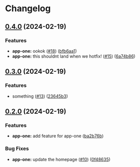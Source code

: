 # Changelog

## [0.4.0](https://github.com/d1onys1us/vercel-tester/compare/app-one-v0.3.0...app-one-v0.4.0) (2024-02-19)


### Features

* **app-one:** ookok ([#18](https://github.com/d1onys1us/vercel-tester/issues/18)) ([bfb6aa1](https://github.com/d1onys1us/vercel-tester/commit/bfb6aa1fef3aebf8c9d609f10c9ca06f56f8f9e2))
* **app-one:** this shouldnt land when we hotfix! ([#15](https://github.com/d1onys1us/vercel-tester/issues/15)) ([6a74b86](https://github.com/d1onys1us/vercel-tester/commit/6a74b8657bba041f1f8a6454fe81ed8919db569c))

## [0.3.0](https://github.com/d1onys1us/vercel-tester/compare/app-one-v0.2.0...app-one-v0.3.0) (2024-02-19)


### Features

* something ([#13](https://github.com/d1onys1us/vercel-tester/issues/13)) ([23645b3](https://github.com/d1onys1us/vercel-tester/commit/23645b33015327b9d1694d4035c1643ae6c4067c))

## [0.2.0](https://github.com/d1onys1us/vercel-tester/compare/app-one-v0.1.0...app-one-v0.2.0) (2024-02-19)


### Features

* **app-one:** add feature for app-one ([ba2b76b](https://github.com/d1onys1us/vercel-tester/commit/ba2b76bccdbcba1154a7e72c31321d866da55e1c))


### Bug Fixes

* **app-one:** update the homepage ([#10](https://github.com/d1onys1us/vercel-tester/issues/10)) ([0f48635](https://github.com/d1onys1us/vercel-tester/commit/0f486350fe24928d4339cb0dc83f2198f7b1bb3e))
